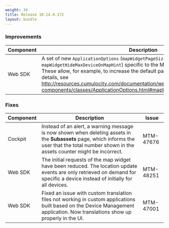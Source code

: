 ```yaml
---
weight: 34
title: Release 10.14.0.172
layout: bundle
---
```


<!--14.0.0.154 - 14.0.0.172-->

### Improvements

<div><table ><colgroup>
<col style="width: 15%;"><col style="width: 70%;"><col style="width: 15%;"></colgroup>
<thead><tr>
<th>
Component</th>
<th>
Description</th>
<th>
Issue</th>
</tr>
</thead><tbody>

<tr>
<td>
Web SDK</td>
<td>A set of new <code>ApplicationOptions</code> (<code>mapWidgetPageSize</code>, <code>mapWidgetRealtimeDisabled</code>, <code>mapWidgetHideMaxDeviceOnMapHint</code>) specific to the Map widget have been introduced. These allow, for example, to increase the default page size of the Map widget. For details, see <a href="http://resources.cumulocity.com/documentation/websdk/1013.0.292/ngx-components/classes/ApplicationOptions.html#mapWidgetHideMaxDeviceOnMapHint" class="no-ajaxy">http://resources.cumulocity.com/documentation/websdk/1013.0.292/ngx-components/classes/ApplicationOptions.html#mapWidgetHideMaxDeviceOnMapHint</a>.
<td>MTM-48427</td>
</tr>

</tbody></table></div>


### Fixes

<div><table ><colgroup>
<col style="width: 15%;"><col style="width: 70%;"><col style="width: 15%;"></colgroup>
<thead><tr>
<th>
Component</th>
<th>
Description</th>
<th>
Issue</th>
</tr>
</thead><tbody>

<tr>
<td>
Cockpit</td>
<td>Instead of an alert, a warning message is now shown when deleting assets in the <b>Subassets</b> page, which informs the user that the total number shown in the assets counter might be incorrect.</td>
<td>
MTM-47676</td>
</tr>

<tr>
<td>
Web SDK</td>
<td>The initial requests of the map widget have been reduced. The location update events are only retrieved on demand for specific a device instead of initially for all devices.</td>
<td>
MTM-48251</td>
</tr>

<tr>
<td>
Web SDK</td>
<td>Fixed an issue with custom translation files not working in custom applications built based on the Device Management application. Now translations show up properly in the UI.</td>
<td>
MTM-47001</td>
</tr>

</tbody></table></div>

